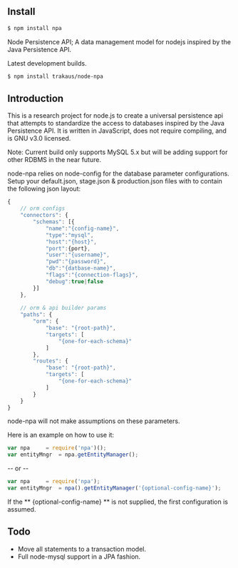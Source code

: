 ## Install

```sh
$ npm install npa
```
Node Persistence API; A data management model for nodejs inspired by the Java Persistence API.

Latest development builds.

```sh
$ npm install trakaus/node-npa
```

[v0.2 branch]: https://github.com/felixge/node-mysql/tree/v0.2

## Introduction

This is a research project for node.js to create a universal persistence api that attempts to standardize the access to databases inspired by the Java Persistence API.
It is written in JavaScript, does not require compiling, and is GNU v3.0 licensed.

Note: Current build only supports MySQL 5.x but will be adding support for other RDBMS in the near future.

node-npa relies on node-config for the database parameter configurations. Setup your default.json, stage.json & production.json files with to contain the following json layout:

```js
{
    // orm configs
    "connectors": {
        "schemas": [{
	        "name":"{config-name}",
	        "type":"mysql",
            "host":"{host}",
            "port":{port},
            "user":"{username}",
            "pwd":"{password}",
            "db":"{datbase-name}",
            "flags":"{connection-flags}",
            "debug":true|false
        }]
    },
    
    // orm & api builder params
    "paths": {
	    "orm": {
		    "base": "{root-path}",
		    "targets": [
			    "{one-for-each-schema}"
			]
		},
		"routes": {
			"base": "{root-path}",
			"targets": [
				"{one-for-each-schema}"
			]
		}
	}
}
```

node-npa will not make assumptions on these parameters.

Here is an example on how to use it:

```js
var npa 	= require('npa')();
var entityMngr  = npa.getEntityManager();
```
-- or --

```js
var npa 	= require('npa');
var entityMngr  = npa().getEntityManager('{optional-config-name}');
```

If the ** {optional-config-name} ** is not supplied, the first configuration is assumed.

## Todo

* Move all statements to a transaction model.
* Full node-mysql support in a JPA fashion.
